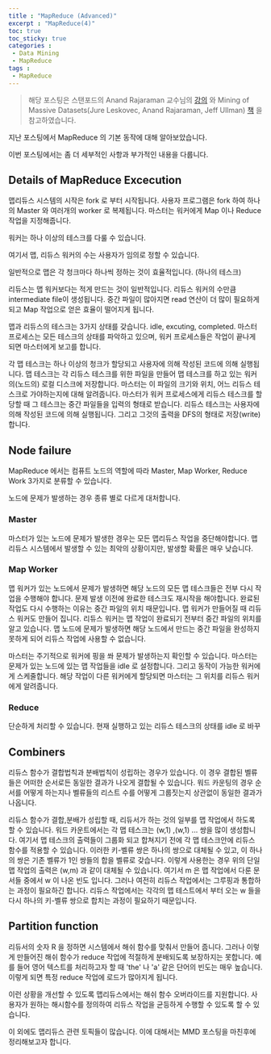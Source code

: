 ```yaml
---
title : "MapReduce (Advanced)"
excerpt : "MapReduce(4)"
toc: true
toc_sticky: true
categories :	
 - Data Mining
 - MapReduce
tags :
 - MapReduce
---
```


> 해당 포스팅은 스탠포드의 Anand Rajaraman 교수님의 [강의](https://www.youtube.com/playlist?list=PLLssT5z_DsK9JDLcT8T62VtzwyW9LNepV&app=desktop) 와 Mining of Massive Datasets(Jure Leskovec, Anand Rajaraman, Jeff Ullman) [책](http://www.mmds.org/) 을 참고하였습니다.



지난 포스팅에서 MapReduce 의 기본 동작에 대해 알아보았습니다. 

이번 포스팅에서는 좀 더 세부적인 사항과 부가적인 내용을 다룹니다.  







## Details of MapReduce Excecution

맵리듀스 시스템의 시작은 fork 로 부터 시작됩니다. 사용자 프로그램은 fork 하여 하나의 Master 와 여러개의 worker 로 복제됩니다. 마스터는 워커에게 Map 이나 Reduce 작업을 지정해줍니다.

워커는 하나 이상의 테스크를 다룰 수 있습니다. 

여기서 맵, 리듀스 워커의 수는 사용자가 임의로 정할 수 있습니다. 

일반적으로 맵은 각 청크마다 하나씩 정하는 것이 효율적입니다. (하나의 테스크)

리듀스는 맵 워커보다는 적게 만드는 것이 일반적입니다.  리듀스 워커의 수만큼  intermediate file이  생성됩니다. 중간 파일이 많아지면 read 연산이 더 많이 필요하게 되고 Map 작업으로 얻은 효율이 떨어지게 됩니다. 

맵과 리듀스의 테스크는 3가지 상태를 갖습니다. idle, excuting, completed. 마스터 프로세스는 모든 테스크의 상태를 파악하고 있으며, 워커 프로세스들은 작업이 끝나게 되면 마스터에게 보고를 합니다. 

각 맵 테스크는 하나 이상의 청크가 할당되고 사용자에 의해 작성된 코드에 의해 실행됩니다. 맵 테스크는 각 리듀스 테스크를 위한 파일을 만들어 맵 테스크를 하고 있는 워커의(노드의) 로컬 디스크에 저장합니다. 마스터는 이 파일의 크기와 위치, 어느 리듀스 테스크로 가야하는지에 대해 알려줍니다. 마스터가 워커 프로세스에게 리듀스 테스크를 할당할 때 그 테스크는 중간 파일들을 입력의 형태로 받습니다. 리듀스 테스크는 사용자에 의해 작성된 코드에 의해 실행됩니다. 그리고 그것의 출력을 DFS의 형태로 저장(write)합니다.



## Node failure

MapReduce 에서는 컴퓨트 노드의 역할에 따라 Master, Map Worker, Reduce Work 3가지로 분류할 수 있습니다. 

노드에 문제가 발생하는 경우 종류 별로 다르게 대처합니다. 

### Master

마스터가 있는 노드에 문제가 발생한 경우는 모든 맵리듀스 작업을 중단해야합니다. 맵리듀스 시스템에서 발생할 수 있는 최악의 상황이지만, 발생할 확률은 매우 낮습니다. 

### Map Worker

맵 워커가 있는 노드에서 문제가 발생하면 해당 노드의 모든 맵 테스크들은 전부 다시 작업을 수행해야 합니다. 문제 발생 이전에 완료한 테스크도 재시작을 해야합니다. 완료된 작업도 다시 수행하는 이유는 중간 파일의 위치 때문입니다. 맵 워커가 만들어질 때 리듀스 워커도 만들어 집니다. 리듀스 워커는 맵 작업이 완료되기 전부터 중간 파일의 위치를 알고 있습니다. 맵 노드에 문제가 발생하면 해당 노드에서 만드는 중간 파일을 완성하지 못하게 되어 리듀스 작업에 사용할 수 없습니다. 

마스터는 주기적으로 워커에 핑을 쏴 문제가 발생하는지 확인할 수 있습니다. 마스터는 문제가 있는 노드에 있는 맵 작업들을 idle 로 설정합니다. 그리고 동작이 가능한 워커에게 스케줄합니다. 해당 작업이 다른 워커에게 할당되면 마스터는 그 위치를 리듀스 워커에게 알려줍니다.



### Reduce

단순하게 처리할 수 있습니다. 현재 실행하고 있는 리듀스 테스크의 상태를 idle 로 바꾸





## Combiners

리듀스 함수가 결합법칙과 분배법칙이 성립하는 경우가 있습니다. 이 경우 결합된 벨류들은 어떠한 순서로든 동일한 결과가 나오게 결합될 수 있습니다. 워드 카운팅의 경우 순서를 어떻게 하는지나 벨류들의 리스트 수를 어떻게 그룹짓는지 상관없이 동일한 결과가 나옵니다. 

리듀스 함수가 결합,분배가 성립할 때, 리듀서가 하는 것의 일부를 맵 작업에서 하도록 할 수 있습니다. 워드 카운트에서는 각 맵 테스크는 (w,1) ,(w,1) ... 쌍을 많이 생성합니다. 여기서 맵 테스크의 출력들이 그룹화 되고 합쳐지기 전에 각 맵 테스크안에 리듀스 함수를 적용할 수 있습니다. 이러한 키-벨류 쌍은 하나의 쌍으로 대체될 수 있고, 이 하나의 쌍은 기존 벨류가 1인 쌍들의 합을 벨류로 갖습니다. 이렇게 사용한는 경우 위의 단일 맵 작업의 출력은 (w,m) 과 같이 대체될 수 있습니다. 여기서 m 은 맵 작업에서 다룬 문서들 중에서 w 이 나온 빈도 입니다. 그러나 여전히 리듀스 작업에서는 그루핑과 통합하는 과정이 필요하긴 합니다. 리듀스 작업에서는 각각의 맵 테스트에서 부터 오는 w 들을 다시 하나의 키-벨류 쌍으로 합치는 과정이 필요하기 때문입니다. 



## Partition function

리듀서의 숫자 R 을 정하면 시스템에서 해쉬 함수를 맞춰서 만들어 줍니다. 그러나 이렇게 만들어진 해쉬 함수가 reduce 작업에 적절하게 분배되도록 보장하지는 못합니다. 예를 들어 영어 텍스트를 처리하고자 할 때 'the' 나 'a' 같은 단어의 빈도는 매우 높습니다. 이렇게 되면 특정 reduce 작업에 로드가 많아지게 됩니다.

이런 상황을 개선할 수 있도록 맵리듀스에서는 해쉬 함수 오버라이드를 지원합니다.  사용자가 원하는 해시함수를 정의하여 리듀스 작업을 균등하게 수행할 수 있도록 할 수 있습니다.



이 외에도 맵리듀스 관련 토픽들이 많습니다. 이에 대해서는 MMD 포스팅을 마친후에 정리해보고자 합니다.

